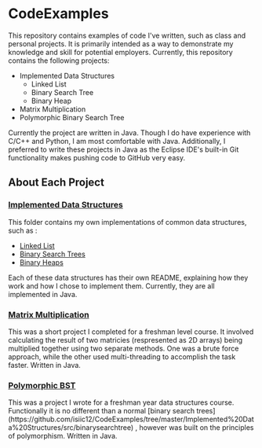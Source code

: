 # CodeExamples
This repository contains examples of code I've written, such as class and personal projects. It is primarily
intended as a way to demonstrate my knowledge and skill for potential employers. Currently, this repository
contains the following projects:

* Implemented Data Structures
  * Linked List
  * Binary Search Tree
  * Binary Heap
* Matrix Multiplication
* Polymorphic Binary Search Tree

Currently the project are written in Java. Though I do have experience with C/C++ and Python, I am most
comfortable with Java. Additionally, I preferred to write these projects in Java as the Eclipse IDE's 
built-in Git functionality makes pushing code to GitHub very easy.

## About Each Project

### [Implemented Data Structures](https://github.com/isiic12/CodeExamples/tree/master/Implemented%20Data%20Structures/src)
<p>This folder contains my own implementations of common data structures, such as :
 
* [Linked List](https://github.com/isiic12/CodeExamples/tree/master/Implemented%20Data%20Structures/src/linkedlist)
* [Binary Search Trees](https://github.com/isiic12/CodeExamples/tree/master/Implemented%20Data%20Structures/src/binarysearchtree)
* [Binary Heaps](https://github.com/isiic12/CodeExamples/tree/master/Implemented%20Data%20Structures/src/binaryheaps)

Each of these data structures has their own README, explaining how they work and how I chose to implement them.
Currently, they are all implemented in Java.

### [Matrix Multiplication](https://github.com/isiic12/CodeExamples/tree/master/matrixMultiplication/src)
<p>This was a short project I completed for a freshman level course. It involved calculating the result
of two matricies (respresented as 2D arrays) being multiplied together using two separate methods. One was
a brute force approach, while the other used multi-threading to accomplish the task faster. Written in Java.

### [Polymorphic BST](https://github.com/isiic12/CodeExamples/tree/master/polymorphicTree)
<p>This was a project I wrote for a freshman year data structures course. Functionally it is no different than
a normal [binary search trees](https://github.com/isiic12/CodeExamples/tree/master/Implemented%20Data%20Structures/src/binarysearchtree) ,
however was built on the principles of polymorphism. Written in Java.
